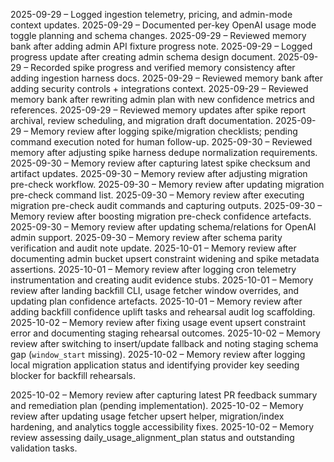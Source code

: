 2025-09-29 – Logged ingestion telemetry, pricing, and admin-mode context updates.
2025-09-29 – Documented per-key OpenAI usage mode toggle planning and schema changes.
2025-09-29 – Reviewed memory bank after adding admin API fixture progress note.
2025-09-29 – Logged progress update after creating admin schema design document.
2025-09-29 – Recorded spike progress and verified memory consistency after adding ingestion harness docs.
2025-09-29 – Reviewed memory bank after adding security controls + integrations context.
2025-09-29 – Reviewed memory bank after rewriting admin plan with new confidence metrics and references.
2025-09-29 – Reviewed memory updates after spike report archival, review scheduling, and migration draft documentation.
2025-09-29 – Memory review after logging spike/migration checklists; pending command execution noted for human follow-up.
2025-09-30 – Reviewed memory after adjusting spike harness dedupe normalization requirements.
2025-09-30 – Memory review after capturing latest spike checksum and artifact updates.
2025-09-30 – Memory review after adjusting migration pre-check workflow.
2025-09-30 – Memory review after updating migration pre-check command list.
2025-09-30 – Memory review after executing migration pre-check audit commands and capturing outputs.
2025-09-30 – Memory review after boosting migration pre-check confidence artefacts.
2025-09-30 – Memory review after updating schema/relations for OpenAI admin support.
2025-09-30 – Memory review after schema parity verification and audit note update.
2025-10-01 – Memory review after documenting admin bucket upsert constraint widening and spike metadata assertions.
2025-10-01 – Memory review after logging cron telemetry instrumentation and creating audit evidence stubs.
2025-10-01 – Memory review after landing backfill CLI, usage fetcher window overrides, and updating plan confidence artefacts.
2025-10-01 – Memory review after adding backfill confidence uplift tasks and rehearsal audit log scaffolding.
2025-10-02 – Memory review after fixing usage event upsert constraint error and documenting staging rehearsal outcomes.
2025-10-02 – Memory review after switching to insert/update fallback and noting staging schema gap (`window_start` missing).
2025-10-02 – Memory review after logging local migration application status and identifying provider key seeding blocker for backfill rehearsals.

2025-10-02 – Memory review after capturing latest PR feedback summary and remediation plan (pending implementation).
2025-10-02 – Memory review after updating usage fetcher upsert helper, migration/index hardening, and analytics toggle accessibility fixes.
2025-10-02 – Memory review assessing daily_usage_alignment_plan status and outstanding validation tasks.
